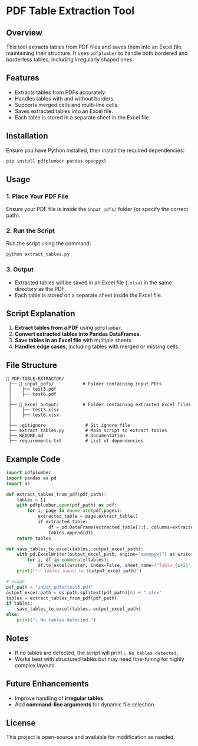 # PDF Table Extraction Tool

## Overview
This tool extracts tables from PDF files and saves them into an Excel file, maintaining their structure. It uses `pdfplumber` to handle both bordered and borderless tables, including irregularly shaped ones.

## Features
- Extracts tables from PDFs accurately.
- Handles tables with and without borders.
- Supports merged cells and multi-line cells.
- Saves extracted tables into an Excel file.
- Each table is stored in a separate sheet in the Excel file.

## Installation
Ensure you have Python installed, then install the required dependencies:
```sh
pip install pdfplumber pandas openpyxl
```

## Usage
### 1. Place Your PDF File
Ensure your PDF file is inside the `input_pdfs/` folder (or specify the correct path).

### 2. Run the Script
Run the script using the command:
```sh
python extract_tables.py
```

### 3. Output
- Extracted tables will be saved in an Excel file (`.xlsx`) in the same directory as the PDF.
- Each table is stored on a separate sheet inside the Excel file.

## Script Explanation
1. **Extract tables from a PDF** using `pdfplumber`.
2. **Convert extracted tables into Pandas DataFrames**.
3. **Save tables in an Excel file** with multiple sheets.
4. **Handles edge cases**, including tables with merged or missing cells.

## File Structure
```
📂 PDF-TABLE-EXTRACTOR/
 ├── 📂 input_pdfs/           # Folder containing input PDFs
 │    ├── test3.pdf
 │    ├── test6.pdf
 │
 ├── 📂 excel_output/         # Folder containing extracted Excel files
 │    ├── test3.xlsx
 │    ├── test6.xlsx
 │
 ├── .gitignore               # Git ignore file
 ├── extract_tables.py        # Main script to extract tables
 ├── README.md                # Documentation
 ├── requirements.txt         # List of dependencies
```

## Example Code
```python
import pdfplumber
import pandas as pd
import os

def extract_tables_from_pdf(pdf_path):
    tables = []
    with pdfplumber.open(pdf_path) as pdf:
        for i, page in enumerate(pdf.pages):
            extracted_table = page.extract_table()
            if extracted_table:
                df = pd.DataFrame(extracted_table[1:], columns=extracted_table[0])
                tables.append(df)
    return tables

def save_tables_to_excel(tables, output_excel_path):
    with pd.ExcelWriter(output_excel_path, engine="openpyxl") as writer:
        for i, df in enumerate(tables):
            df.to_excel(writer, index=False, sheet_name=f"Table_{i+1}")
    print(f"✅ Tables saved to {output_excel_path}")

# Usage
pdf_path = "input_pdfs/test3.pdf"
output_excel_path = os.path.splitext(pdf_path)[0] + ".xlsx"
tables = extract_tables_from_pdf(pdf_path)
if tables:
    save_tables_to_excel(tables, output_excel_path)
else:
    print("⚠️ No tables detected.")
```

## Notes
- If no tables are detected, the script will print `⚠️ No tables detected.`
- Works best with structured tables but may need fine-tuning for highly complex layouts.

## Future Enhancements
- Improve handling of **irregular tables**.
- Add **command-line arguments** for dynamic file selection.

## License
This project is open-source and available for modification as needed.

